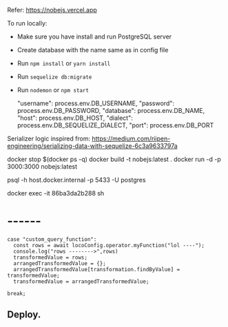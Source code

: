 Refer: https://nobejs.vercel.app

To run locally:

- Make sure you have install and run PostgreSQL server
- Create database with the name same as in config file
- Run `npm install` or `yarn install`
- Run `sequelize db:migrate`
- Run `nodemon` or `npm start`

  "username": process.env.DB_USERNAME,
  "password": process.env.DB_PASSWORD,
  "database": process.env.DB_NAME,
  "host": process.env.DB_HOST,
  "dialect": process.env.DB_SEQUELIZE_DIALECT,
  "port": process.env.DB_PORT

Serializer logic inspired from: https://medium.com/riipen-engineering/serializing-data-with-sequelize-6c3a9633797a

docker stop $(docker ps -q)
docker build -t nobejs:latest .
docker run -d -p 3000:3000 nobejs:latest

psql -h host.docker.internal -p 5433 -U postgres

docker exec -it 86ba3da2b288 sh

# ------

    case "custom_query_function":
      const rows = await locoConfig.operator.myFunction("lol ----");
      console.log("rows -------->",rows)
      transformedValue = rows;
      arrangedTransformedValue = {};
      arrangedTransformedValue[transformation.findByValue] = transformedValue;
      transformedValue = arrangedTransformedValue;

    break;

## Deploy.
